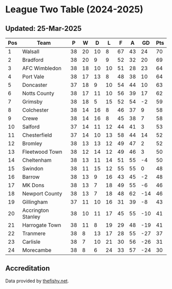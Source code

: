 # League Two Table (2024-2025)
## Updated: 25-Mar-2025

| Pos | Team | P | W | D | L | F | A | GD | Pts |
| --- | --- | --- | --- | --- | --- | --- | --- | --- | --- |
| 1 | Walsall | 38 | 20 | 10 | 8 | 67 | 43 | 24 | 70 |
| 2 | Bradford | 38 | 20 | 9 | 9 | 52 | 32 | 20 | 69 |
| 3 | AFC Wimbledon | 38 | 18 | 10 | 10 | 51 | 28 | 23 | 64 |
| 4 | Port Vale | 38 | 17 | 13 | 8 | 48 | 38 | 10 | 64 |
| 5 | Doncaster | 37 | 18 | 9 | 10 | 54 | 44 | 10 | 63 |
| 6 | Notts County | 38 | 17 | 11 | 10 | 56 | 39 | 17 | 62 |
| 7 | Grimsby | 38 | 18 | 5 | 15 | 52 | 54 | -2 | 59 |
| 8 | Colchester | 38 | 14 | 16 | 8 | 46 | 37 | 9 | 58 |
| 9 | Crewe | 38 | 14 | 16 | 8 | 45 | 38 | 7 | 58 |
| 10 | Salford | 37 | 14 | 11 | 12 | 44 | 41 | 3 | 53 |
| 11 | Chesterfield | 37 | 14 | 10 | 13 | 58 | 44 | 14 | 52 |
| 12 | Bromley | 38 | 13 | 13 | 12 | 49 | 47 | 2 | 52 |
| 13 | Fleetwood Town | 38 | 12 | 14 | 12 | 49 | 46 | 3 | 50 |
| 14 | Cheltenham | 38 | 13 | 11 | 14 | 51 | 55 | -4 | 50 |
| 15 | Swindon | 38 | 11 | 15 | 12 | 55 | 55 | 0 | 48 |
| 16 | Barrow | 38 | 13 | 9 | 16 | 43 | 45 | -2 | 48 |
| 17 | MK Dons | 38 | 13 | 7 | 18 | 49 | 55 | -6 | 46 |
| 18 | Newport County | 38 | 13 | 7 | 18 | 48 | 62 | -14 | 46 |
| 19 | Gillingham | 37 | 11 | 10 | 16 | 31 | 39 | -8 | 43 |
| 20 | Accrington Stanley | 38 | 10 | 11 | 17 | 45 | 55 | -10 | 41 |
| 21 | Harrogate Town | 38 | 11 | 8 | 19 | 29 | 48 | -19 | 41 |
| 22 | Tranmere | 38 | 8 | 13 | 17 | 28 | 55 | -27 | 37 |
| 23 | Carlisle | 38 | 7 | 10 | 21 | 30 | 56 | -26 | 31 |
| 24 | Morecambe | 38 | 8 | 6 | 24 | 33 | 57 | -24 | 30 |

## Accreditation 

Data provided by [thefishy.net](https://www.thefishy.net/).
